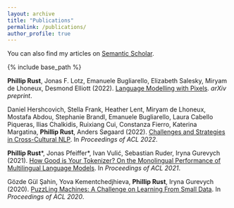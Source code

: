 ```yaml
---
layout: archive
title: "Publications"
permalink: /publications/
author_profile: true
---
```


You can also find my articles on <a href="https://www.semanticscholar.org/author/Phillip-Rust/1660797358">Semantic Scholar</a>.

{% include base_path %}

<p><b>Phillip Rust</b>, Jonas F. Lotz, Emanuele Bugliarello, Elizabeth Salesky, Miryam de Lhoneux, Desmond Elliott (2022). <a href="https://arxiv.org/abs/2207.06991">Language Modelling with Pixels</a>. <i>arXiv preprint</i>.</p>

<p>Daniel Hershcovich, Stella Frank, Heather Lent, Miryam de Lhoneux, Mostafa Abdou, Stephanie Brandl, Emanuele Bugliarello, Laura Cabello Piqueras, Ilias Chalkidis, Ruixiang Cui, Constanza Fierro, Katerina Margatina, <b>Phillip Rust</b>, Anders Søgaard (2022). <a href="https://arxiv.org/abs/2203.10020">Challenges and Strategies in Cross-Cultural NLP</a>. In <i>Proceedings of ACL 2022</i>.</p>

<p><b>Phillip Rust</b>*, Jonas Pfeiffer*, Ivan Vulić, Sebastian Ruder, Iryna Gurevych (2021). <a href="https://aclanthology.org/2021.acl-long.243/">How Good is Your Tokenizer? On the Monolingual Performance of Multilingual Language Models</a>. In <i>Proceedings of ACL 2021</i>.<p>

<p>Gözde Gül Şahin, Yova Kementchedjhieva, <b>Phillip Rust</b>, Iryna Gurevych (2020). <a href="https://aclanthology.org/2020.acl-main.115/">PuzzLing Machines: A Challenge on Learning From Small Data</a>. In <i>Proceedings of ACL 2020</i>.</p>
